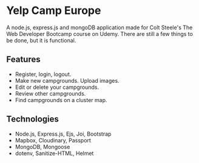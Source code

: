 # Yelp Camp Europe
A node.js, express.js and mongoDB application made for Colt Steele's The Web Developer Bootcamp course on Udemy. There are still a few things to be done, but it is functional. 

## Features
  * Register, login, logout.
  * Make new campgrounds. Upload images.
  * Edit or delete your campgrounds.
  * Review other campgrounds.
  * Find campgrounds on a cluster map.

## Technologies
  * Node.js, Express.js, Ejs, Joi, Bootstrap
  * Mapbox, Cloudinary, Passport
  * MongoDB, Mongoose
  * dotenv, Sanitize-HTML, Helmet
